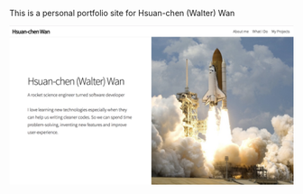 
This is a personal portfolio site for Hsuan-chen (Walter) Wan

![image](screen-shot-portfolio.png)
